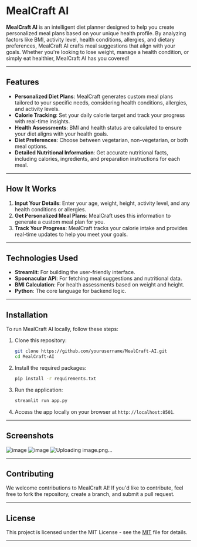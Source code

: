 
# **MealCraft AI**

**MealCraft AI** is an intelligent diet planner designed to help you create personalized meal plans based on your unique health profile. By analyzing factors like BMI, activity level, health conditions, allergies, and dietary preferences, MealCraft AI crafts meal suggestions that align with your goals. Whether you're looking to lose weight, manage a health condition, or simply eat healthier, MealCraft AI has you covered!

---

## **Features**

- **Personalized Diet Plans**: MealCraft generates custom meal plans tailored to your specific needs, considering health conditions, allergies, and activity levels.
- **Calorie Tracking**: Set your daily calorie target and track your progress with real-time insights.
- **Health Assessments**: BMI and health status are calculated to ensure your diet aligns with your health goals.
- **Diet Preferences**: Choose between vegetarian, non-vegetarian, or both meal options.
- **Detailed Nutritional Information**: Get accurate nutritional facts, including calories, ingredients, and preparation instructions for each meal.

---

## **How It Works**

1. **Input Your Details**: Enter your age, weight, height, activity level, and any health conditions or allergies.
2. **Get Personalized Meal Plans**: MealCraft uses this information to generate a custom meal plan for you.
3. **Track Your Progress**: MealCraft tracks your calorie intake and provides real-time updates to help you meet your goals.

---

## **Technologies Used**

- **Streamlit**: For building the user-friendly interface.
- **Spoonacular API**: For fetching meal suggestions and nutritional data.
- **BMI Calculation**: For health assessments based on weight and height.
- **Python**: The core language for backend logic.

---

## **Installation**

To run MealCraft AI locally, follow these steps:

1. Clone this repository:
    ```bash
    git clone https://github.com/yourusername/MealCraft-AI.git
    cd MealCraft-AI
    ```

2. Install the required packages:
    ```bash
    pip install -r requirements.txt
    ```

3. Run the application:
    ```bash
    streamlit run app.py
    ```

4. Access the app locally on your browser at `http://localhost:8501`.

---

## **Screenshots**

![image](https://github.com/user-attachments/assets/a9dcf587-9fd6-4e6b-bddf-41487ff2ff02)
![image](https://github.com/user-attachments/assets/d34e03ae-df46-4a32-917e-0a3bb02a749c)
![Uploading image.png…]()

---

## **Contributing**

We welcome contributions to MealCraft AI! If you'd like to contribute, feel free to fork the repository, create a branch, and submit a pull request.

---

## **License**

This project is licensed under the MIT License - see the [MIT](LICENSE) file for details.

---
